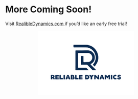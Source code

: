 # More Coming Soon! 
Visit <a href="https://www.reliabledynamics.com" target="_blank">RealibleDynamics.com </a> if you’d like an early free trial!  
  
<p align="center">
<a target="_blank" href="https://www.reliabledynamics.com"> 
<img src="../www/logo.png") width="300px" >
</a>
</p>
